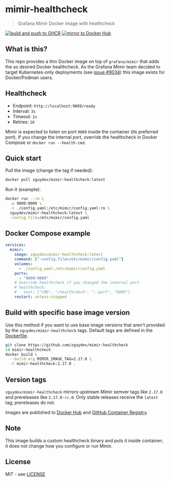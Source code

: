 # mimir-healthcheck
> Grafana Mimir Docker image with healthcheck

[![build and push to GHCR](https://github.com/zguydev/mimir-healthcheck/actions/workflows/push-image-to-ghcr.yml/badge.svg)](https://github.com/zguydev/mimir-healthcheck/actions/workflows/push-image-to-ghcr.yml)
[![mirror to Docker Hub](https://github.com/zguydev/mimir-healthcheck/actions/workflows/push-image-to-docker.yml/badge.svg)](https://github.com/zguydev/mimir-healthcheck/actions/workflows/push-image-to-docker.yml)

## What is this?
This repo provides a thin Docker image on top of `grafana/mimir` that adds the so desired Docker healthcheck. As the Grafana Mimir team decided to target Kubernetes-only deployments (see [issue #9034](https://github.com/grafana/mimir/issues/9034#issuecomment-2304042358)) this image exists for Docker/Podman users.

## Healthcheck
- Endpoint: `http://localhost:9009/ready`
- Interval: `3s`
- Timeout: `2s`
- Retries: `10`

Mimir is expected to listen on port `9009` inside the container (its preferred port). If you change the internal port, override the healthcheck in Docker Compose or `docker run --health-cmd`.

## Quick start
Pull the image (change the tag if needed):
```bash
docker pull zguydev/mimir-healthcheck:latest
```
Run it (example):

```bash
docker run --rm \
  -p 9009:9009 \
  -v ./config.yaml:/etc/mimir/config.yaml:ro \
  zguydev/mimir-healthcheck:latest \
  -config.file=/etc/mimir/config.yaml
```

## Docker Compose example
```yaml
services:
  mimir:
    image: zguydev/mimir-healthcheck:latest
    command: ["-config.file=/etc/mimir/config.yaml"]
    volumes:
      - ./config.yaml:/etc/mimir/config.yaml
    ports:
      - "9009:9009"
    # Override healthcheck if you changed the internal port
    # healthcheck:
    #   test: ["CMD", "/healthcheck", "--port", "9009"]
    restart: unless-stopped
```

## Build with specific base image version
Use this method if you want to use base image versions that aren't provided by the `zguydev/mimir-healthcheck` tags.
Default tags are defined in the [Dockerfile](./Dockerfile).

```bash
git clone https://github.com/zguydev/mimir-healthcheck
cd mimir-healthcheck
docker build \
  --build-arg MIMIR_IMAGE_TAG=2.17.0 \
  -t mimir-healthcheck:2.17.0 .
```

## Version tags
`zguydev/mimir-healthcheck` mirrors upstream Mimir semver tags like `2.17.0` and prereleases like `2.17.0-rc.0`. Only stable releases receive the `latest` tag; prereleases do not.

Images are published to [Docker Hub](https://hub.docker.com/r/zguydev/mimir-healthcheck) and [GitHub Container Registry](https://ghcr.io/zguydev/mimir-healthcheck).

## Note
This image builds a custom healthcheck binary and puts it inside container; it does not change how you configure or run Mimir.

## License
MIT - see [LICENSE](./LICENSE)
